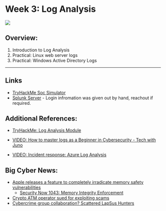 # Week 3: Log Analysis

![](https://media0.giphy.com/media/v1.Y2lkPTc5MGI3NjExcnZ3dGdleWUxcDg1OXZvM2ZqM3UzNHE0aXVmZGYzOXY2OXN0OW53MyZlcD12MV9pbnRlcm5hbF9naWZfYnlfaWQmY3Q9Zw/l1J3MKIlqmX5CfcnS/giphy.gif)

## Overview: 
1. Introduction to Log Analysis
2. Practical: Linux web server logs 
3. Practical: Windows Active Directory Logs

---

## Links 
- [TryHackMe Soc Simulator](https://tryhackme.com/soc-sim/?ref=nav)
- [Splunk Server](splunk.abits.cloud) - Login infromation was given out by hand, reachout if required.

## Additional References:
- [TryHackMe: Log Analysis Module](https://tryhackme.com/module/log-analysis)

- [VIDEO: How to master logs as a Beginner in Cybersecurity - Tech with Juno](https://www.youtube.com/watch?v=GpG19jOYQVo&t=66s&pp=ygUMbG9nIGFuYWx5c2lz0gcJCeAJAYcqIYzv)
- [VIDEO: Incident response: Azure Log Analysis](https://www.youtube.com/watch?v=Eb-D0hTf5GQ&t=544s&pp=ygUMbG9nIGFuYWx5c2lz)


## Big Cyber News:
- [Apple releases a feature to completely irradicate memory safety vulnerabilities](https://security.apple.com/blog/memory-integrity-enforcement/)
    - [Security Now 1043: Memory Integrity Enforcement](https://twit.tv/shows/security-now/episodes/1043?autostart=false)
- [Crypto ATM operator sued for exploiting scams](https://oag.dc.gov/release/attorney-general-schwalb-sues-crypto-atm-operator)
- [Cybercrime group collaboration? Scattered LapSus Hunters](https://dailysecurityreview.com/cyber-security/shinyhunters-scattered-spider-lapsus-cybercrime-alliance/)
